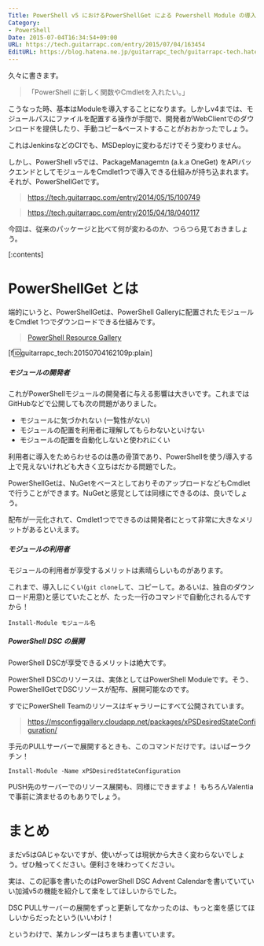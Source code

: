 ```yaml
---
Title: PowerShell v5 におけるPowerShellGet による Powershell Module の導入はどう変わるのか
Category:
- PowerShell
Date: 2015-07-04T16:34:54+09:00
URL: https://tech.guitarrapc.com/entry/2015/07/04/163454
EditURL: https://blog.hatena.ne.jp/guitarrapc_tech/guitarrapc-tech.hatenablog.com/atom/entry/8454420450100186372
---
```


久々に書きます。

> 「PowerShell に新しく関数やCmdletを入れたい。」

こうなった時、基本はModuleを導入することになります。しかしv4までは、モジュールパスにファイルを配置する操作が手間で、開発者がWebClientでのダウンロードを提供したり、手動コピー&ペーストすることがおおかったでしょう。

これはJenkinsなどのCIでも、MSDeployに変わるだけでそう変わりません。

しかし、PowerShell v5では、PackageManagemtn (a.k.a OneGet) をAPIバックエンドとしてモジュールをCmdlet1つで導入できる仕組みが持ち込まれます。それが、PowerShellGetです。

> https://tech.guitarrapc.com/entry/2014/05/15/100749

> https://tech.guitarrapc.com/entry/2015/04/18/040117

今回は、従来のパッケージと比べて何が変わるのか、つらつら見ておきましょう。


[:contents]

# PowerShellGet とは

端的にいうと、PowerShellGetは、PowerShell Galleryに配置されたモジュールをCmdlet 1つでダウンロードできる仕組みです。

> [PowerShell Resource Gallery](https://msconfiggallery.cloudapp.net/)

[f:id:guitarrapc_tech:20150704162109p:plain]


##### モジュールの開発者

これがPowerShellモジュールの開発者に与える影響は大きいです。これまではGitHubなどで公開しても次の問題がありました。

- モジュールに気づかれない (一覧性がない)
- モジュールの配置を利用者に理解してもらわないといけない
- モジュールの配置を自動化しないと使われにくい

利用者に導入をためらわせるのは愚の骨頂であり、PowerShellを使う/導入する上で見えないけれども大きく立ちはだかる問題でした。

PowerShellGetは、NuGetをベースとしておりそのアップロードなどもCmdletで行うことができます。NuGetと感覚としては同様にできるのは、良いでしょう。

配布が一元化されて、Cmdlet1つでできるのは開発者にとって非常に大きなメリットがあるといえます。

##### モジュールの利用者

モジュールの利用者が享受するメリットは素晴らしいものがあります。

これまで、導入しにくい(`git clone`して、コピーして。あるいは、独自のダウンロード用意)と感じていたことが、たった一行のコマンドで自動化されるんですから！

```
Install-Module モジュール名
```

##### PowerShell DSC の展開

PowerShell DSCが享受できるメリットは絶大です。

PowerShell DSCのリソースは、実体としてはPowerShell Moduleです。そう、PowerShellGetでDSCリソースが配布、展開可能なのです。

すでにPowerShell Teamのリソースはギャラリーにすべて公開されています。

> https://msconfiggallery.cloudapp.net/packages/xPSDesiredStateConfiguration/

手元のPULLサーバーで展開するときも、このコマンドだけです。はいぱーラクチン！

```
Install-Module -Name xPSDesiredStateConfiguration
```

PUSH先のサーバーでのリソース展開も、同様にできますよ！ もちろんValentiaで事前に済ませるのもありでしょう。


# まとめ

まだv5はGAじゃないですが、使いがっては現状から大きく変わらないでしょう。ぜひ触ってください。便利さを味わってください。

実は、この記事を書いたのはPowerShell DSC Advent Calendarを書いていていい加減v5の機能を紹介して楽をしてほしいからでした。

DSC PULLサーバーの展開をずっと更新してなかったのは、もっと楽を感じてほしいからだったという(いいわけ！

というわけで、某カレンダーはちまちま書いています。
